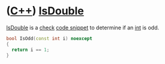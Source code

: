 # ([C++](Cpp.md)) [IsDouble](CppIsOdd.md)

[IsDouble](CppIsOdd.md) is a [check](CppCheck.md) [code snippet](CppCodeSnippets.md) to determine
if an [int](CppInt.md) is odd.

```c++
bool IsOdd(const int i) noexcept
{
  return i == 1;
}
```